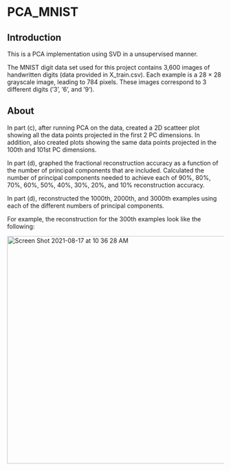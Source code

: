 # PCA_MNIST

## Introduction
This is a PCA implementation using SVD in a unsupervised manner.

The MNIST digit data set used for this project contains 3,600 images of handwritten digits (data provided in X_train.csv).
Each example is a 28 × 28 grayscale image, leading to 784 pixels. 
These images correspond to 3 different digits (’3’, ’6’, and ’9’). 

## About
In part (c), after running PCA on the data, created a 2D scatteer plot showing all the data points projected in the first 2 PC dimensions.
In addition, also created plots showing the same data points projected in the 100th and 101st PC dimensions.

In part (d), graphed the fractional reconstruction accuracy as a function of the number of principal components that are included. 
Calculated the number of principal components needed to achieve each of 90%, 80%, 70%, 60%, 50%, 40%, 30%, 20%, and 10% reconstruction accuracy.

In part (d), reconstructed the 1000th, 2000th, and 3000th examples using each of the different numbers of principal components. 

For example, the reconstruction for the 300th examples look like the following:

<img width="528" alt="Screen Shot 2021-08-17 at 10 36 28 AM" src="https://user-images.githubusercontent.com/71328646/129656644-bc5983fd-afa1-4d62-89e6-2a09249d0663.png">

